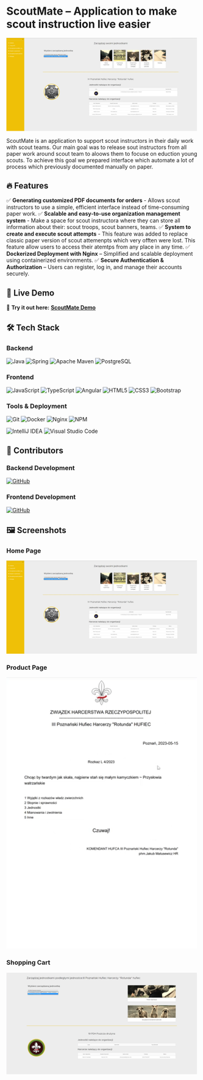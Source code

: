 # ScoutMate – Application to make scout instruction live easier

<img src="./assets/screenshot.png" width="500px">

ScoutMate is an application to support scout instructors in their daily work with scout teams. Our main goal was to release sout instructors from all paper work around scout team to aloows them to focuse on eduction young scouts.
To achieve this goal we prepared interface which automate a lot of process which previously documented manually on paper.

## 🔥 Features

✅ **Generating customized PDF documents for orders** - Allows scout instructors to use a simple, efficient interface instead of time-consuming paper work.
✅ **Scalable and easy-to-use organization management system** - Make a space for scout instructora where they can store all information about their: scout troops, scout banners, teams.
✅ **System to create and execute scout attempts** - This feature was added to replace classic paper version of scout attemenpts which very offten were lost. This feature allow users to access their atemtps from any place in any time.
✅ **Dockerized Deployment with Nginx** – Simplified and scalable deployment using containerized environments.
✅ **Secure Authentication & Authorization** – Users can register, log in, and manage their accounts securely.  

## 🚀 Live Demo

🔗 **Try it out here:** **[ScoutMate Demo](https://scoutmate.kubisiak.dev/)**

## 🛠 Tech Stack

### Backend

![Java](https://img.shields.io/badge/java-%23ED8B00.svg?style=for-the-badge&logo=openjdk&logoColor=white)
![Spring](https://img.shields.io/badge/spring-%236DB33F.svg?style=for-the-badge&logo=spring&logoColor=white)
![Apache Maven](https://img.shields.io/badge/Apache%20Maven-C71A36?style=for-the-badge&logo=Apache%20Maven&logoColor=white)
![PostgreSQL](https://img.shields.io/badge/PostgreSQL-%23336791.svg?style=for-the-badge&logo=postgresql&logoColor=white)

### Frontend

![JavaScript](https://img.shields.io/badge/javascript-%23323330.svg?style=for-the-badge&logo=javascript&logoColor=%23F7DF1E)
![TypeScript](https://img.shields.io/badge/typescript-%23007ACC.svg?style=for-the-badge&logo=typescript&logoColor=white)
![Angular](https://img.shields.io/badge/Angular-DD0031?style=for-the-badge&logo=angular&logoColor=white)
![HTML5](https://img.shields.io/badge/html5-%23E34F26.svg?style=for-the-badge&logo=html5&logoColor=white)
![CSS3](https://img.shields.io/badge/css3-%231572B6.svg?style=for-the-badge&logo=css3&logoColor=white)
![Bootstrap](https://img.shields.io/badge/bootstrap-%238511FA.svg?style=for-the-badge&logo=bootstrap&logoColor=white)

### Tools & Deployment

![Git](https://img.shields.io/badge/git-%23F05033.svg?style=for-the-badge&logo=git&logoColor=white)
![Docker](https://img.shields.io/badge/docker-%230db7ed.svg?style=for-the-badge&logo=docker&logoColor=white)
![Nginx](https://img.shields.io/badge/nginx-%23009639.svg?style=for-the-badge&logo=nginx&logoColor=white)
![NPM](https://img.shields.io/badge/NPM-%23CB3837.svg?style=for-the-badge&logo=npm&logoColor=white)

![IntelliJ IDEA](https://img.shields.io/badge/IntelliJIDEA-000000.svg?style=for-the-badge&logo=intellij-idea&logoColor=white)
![Visual Studio Code](https://img.shields.io/badge/Visual%20Studio%20Code-0078d7.svg?style=for-the-badge&logo=visual-studio-code&logoColor=white)

## 👥 Contributors

### Backend Development

[![GitHub](https://img.shields.io/badge/GitHub-MarvelSas-%23181717?style=flat&logo=github)](https://github.com/MarvelSas/)

### Frontend Development

[![GitHub](https://img.shields.io/badge/GitHub-kkolcz-%23181717?style=flat&logo=github)](https://github.com/kkolcz/)

## 🖼 Screenshots

### Home Page

<img src="./assets/screenshot.png" width="500px">

### Product Page

<img src="./assets/screenshot2.png" width="500px">

### Shopping Cart

<img src="./assets/screenshot3.png" width="500px">
